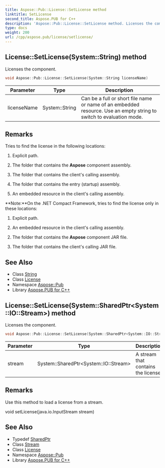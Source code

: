 ```yaml
---
title: Aspose::Pub::License::SetLicense method
linktitle: SetLicense
second_title: Aspose.PUB for C++
description: 'Aspose::Pub::License::SetLicense method. Licenses the component in C++.'
type: docs
weight: 200
url: /cpp/aspose.pub/license/setlicense/
---
```

## License::SetLicense(System::String) method


Licenses the component.

```cpp
void Aspose::Pub::License::SetLicense(System::String licenseName)
```


| Parameter | Type | Description |
| --- | --- | --- |
| licenseName | System::String | Can be a full or short file name<ms> or name of an embedded resource</ms>. Use an empty string to switch to evaluation mode. |
## Remarks


Tries to find the license in the following locations:

1. Explicit path.

<ms> 

2. The folder that contains the **Aspose** component assembly.

3. The folder that contains the client's calling assembly.

4. The folder that contains the entry (startup) assembly.

5. An embedded resource in the client's calling assembly.

**Note:**On the .NET Compact Framework, tries to find the license only in these locations:

1. Explicit path.

2. An embedded resource in the client's calling assembly.

</ms>

<java> 

2. The folder that contains the **Aspose** component JAR file.

3. The folder that contains the client's calling JAR file.

</java>

## See Also

* Class [String](../../../system/string/)
* Class [License](../)
* Namespace [Aspose::Pub](../../)
* Library [Aspose.PUB for C++](../../../)
## License::SetLicense(System::SharedPtr\<System::IO::Stream\>) method


Licenses the component.

```cpp
void Aspose::Pub::License::SetLicense(System::SharedPtr<System::IO::Stream> stream)
```


| Parameter | Type | Description |
| --- | --- | --- |
| stream | System::SharedPtr\<System::IO::Stream\> | A stream that contains the license. |
## Remarks



Use this method to load a license from a stream.

<javaName>void setLicense(java.io.InputStream stream)</javaName> 
## See Also

* Typedef [SharedPtr](../../../system/sharedptr/)
* Class [Stream](../../../system.io/stream/)
* Class [License](../)
* Namespace [Aspose::Pub](../../)
* Library [Aspose.PUB for C++](../../../)
